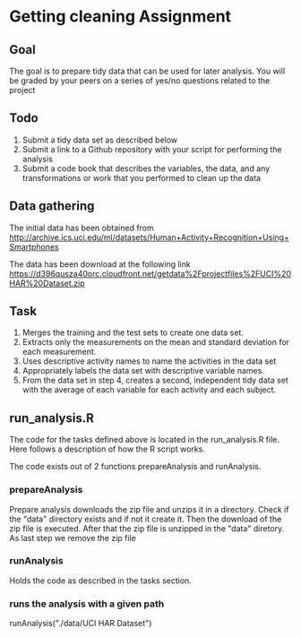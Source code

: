 # Getting cleaning Assignment

## Goal
The goal is to prepare tidy data that can be used for later analysis. You will be graded by your peers on a series of yes/no questions related to the project

## Todo
1. Submit a tidy data set as described below
2. Submit a link to a Github repository with your script for performing the analysis
3. Submit a code book that describes the variables, the data, and any transformations or work that you performed to clean up the data 

## Data gathering
The initial data has been obtained from 
http://archive.ics.uci.edu/ml/datasets/Human+Activity+Recognition+Using+Smartphones

The data has been download at the following link
https://d396qusza40orc.cloudfront.net/getdata%2Fprojectfiles%2FUCI%20HAR%20Dataset.zip

## Task
1. Merges the training and the test sets to create one data set.
2. Extracts only the measurements on the mean and standard deviation for each measurement.
3. Uses descriptive activity names to name the activities in the data set
4. Appropriately labels the data set with descriptive variable names.
5. From the data set in step 4, creates a second, independent tidy data set with the average of each variable for each activity and each subject.

## run_analysis.R
The code for the tasks defined above is located in the run_analysis.R file. Here follows a description of how the R script works.

The code exists out of 2 functions prepareAnalysis and runAnalysis. 
### prepareAnalysis
Prepare analysis downloads the zip file and unzips it in a directory. Check if the "data"
directory exists and if not it create it.
Then the download of the zip file is executed. After that the zip file is unzipped in the "data" diretory.
As last step we remove the zip file

### runAnalysis
Holds the code as described in the tasks section. 

### runs the analysis with a given path
runAnalysis("./data/UCI HAR Dataset")
